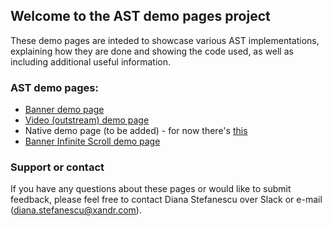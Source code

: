## Welcome to the AST demo pages project

These demo pages are inteded to showcase various AST implementations, explaining how they are done and showing the code used, as well as including additional useful information.

### AST demo pages:

- [Banner demo page](https://dstefanescu7.github.io/AST-demo-pages/banner_ast_demo_page.html)
- [Video (outstream) demo page](https://dstefanescu7.github.io/AST-demo-pages/video_outstream_ast_demo_page.html)
- Native demo page (to be added) - for now there's [this](https://appnexus.github.io/native-ad-examples/)
- [Banner Infinite Scroll demo page](https://dstefanescu7.github.io/AST-demo-pages/banner_ast_infinite_scroll_demo_page.html)

### Support or contact

If you have any questions about these pages or would like to submit feedback, please feel free to contact Diana Stefanescu over Slack or e-mail (diana.stefanescu@xandr.com).

